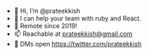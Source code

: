 - 👋 Hi, I’m @prateekkish
- 👀 I can help your team with ruby and React.
- 🌱 Remote since 2019!
- 📫 Reachable at prateekkish@gmail.com 
- 🐣 DMs open https://twitter.com/prateekkish

<!---
prateekkish/prateekkish is a ✨ special ✨ repository because its `README.md` (this file) appears on your GitHub profile.
You can click the Preview link to take a look at your changes.
--->
